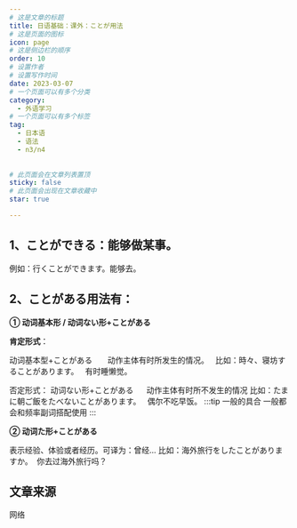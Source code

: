 ```yaml
---
# 这是文章的标题
title: 日语基础：课外：ことが用法
# 这是页面的图标
icon: page
# 这是侧边栏的顺序
order: 10
# 设置作者
# 设置写作时间
date: 2023-03-07
# 一个页面可以有多个分类
category:
  - 外语学习
# 一个页面可以有多个标签
tag:
  - 日本语
  - 语法
  - n3/n4
  
  
# 此页面会在文章列表置顶
sticky: false
# 此页面会出现在文章收藏中
star: true

---
```






## 1、ことができる：能够做某事。
例如：行くことができます。能够去。



## 2、ことがある用法有：


**① 动词基本形 / 动词ない形+ことがある** 

**肯定形式**：

动词基本型+ことがある      
动作主体有时所发生的情况。  
比如：時々、寝坊することがあります。   有时睡懒觉。

否定形式：
动词ない形+ことがある      动作主体有时所不发生的情况
比如：たまに朝ご飯をたべないことがあります。   偶尔不吃早饭。
:::tip 一般的具合
一般都会和频率副词搭配使用
:::


**② 动词た形+ことがある**

表示经验、体验或者经历。可译为：曾经...
比如：海外旅行をしたことがありますか。  你去过海外旅行吗？


 
 ## 文章来源
 网络


　　
